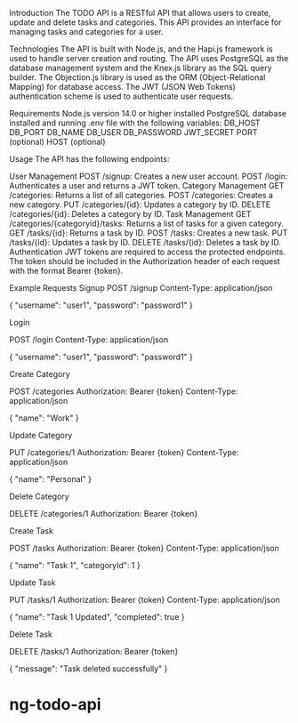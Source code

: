 Introduction
The TODO API is a RESTful API that allows users to create, update and delete tasks and categories. This API provides an interface for managing tasks and categories for a user.

Technologies
The API is built with Node.js, and the Hapi.js framework is used to handle server creation and routing. The API uses PostgreSQL as the database management system and the Knex.js library as the SQL query builder. The Objection.js library is used as the ORM (Object-Relational Mapping) for database access. The JWT (JSON Web Tokens) authentication scheme is used to authenticate user requests.

Requirements
Node.js version 14.0 or higher installed
PostgreSQL database installed and running
.env file with the following variables:
DB_HOST
DB_PORT
DB_NAME
DB_USER
DB_PASSWORD
JWT_SECRET
PORT (optional)
HOST (optional)

Usage
The API has the following endpoints:

User Management
POST /signup: Creates a new user account.
POST /login: Authenticates a user and returns a JWT token.
Category Management
GET /categories: Returns a list of all categories.
POST /categories: Creates a new category.
PUT /categories/{id}: Updates a category by ID.
DELETE /categories/{id}: Deletes a category by ID.
Task Management
GET /categories/{categoryid}/tasks: Returns a list of tasks for a given category.
GET /tasks/{id}: Returns a task by ID.
POST /tasks: Creates a new task.
PUT /tasks/{id}: Updates a task by ID.
DELETE /tasks/{id}: Deletes a task by ID.
Authentication
JWT tokens are required to access the protected endpoints. The token should be included in the Authorization header of each request with the format Bearer {token}.

Example Requests
Signup
POST /signup
Content-Type: application/json

{
"username": "user1",
"password": "password1"
}

Login

POST /login
Content-Type: application/json

{
"username": "user1",
"password": "password1"
}

Create Category

POST /categories
Authorization: Bearer {token}
Content-Type: application/json

{
"name": "Work"
}

Update Category

PUT /categories/1
Authorization: Bearer {token}
Content-Type: application/json

{
"name": "Personal"
}

Delete Category

DELETE /categories/1
Authorization: Bearer {token}

Create Task

POST /tasks
Authorization: Bearer {token}
Content-Type: application/json

{
"name": "Task 1",
"categoryId": 1
}

Update Task

PUT /tasks/1
Authorization: Bearer {token}
Content-Type: application/json

{
"name": "Task 1 Updated",
"completed": true
}

Delete Task

DELETE /tasks/1
Authorization: Bearer {token}

{
"message": "Task deleted successfully"
}
# ng-todo-api
